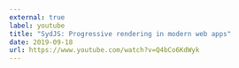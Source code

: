 ```yaml
---
external: true
label: youtube
title: "SydJS: Progressive rendering in modern web apps"
date: 2019-09-18
url: https://www.youtube.com/watch?v=Q4bCo6KdWyk
---
```

